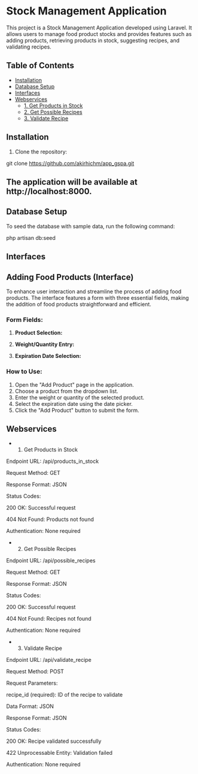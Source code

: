 # Stock Management Application

This project is a Stock Management Application developed using Laravel. It allows users to manage food product stocks and provides features such as adding products, retrieving products in stock, suggesting recipes, and validating recipes.

## Table of Contents

- [Installation](#installation)
- [Database Setup](#database-setup)
- [Interfaces](#Interfaces)
- [Webservices](#webservices)
  - [1. Get Products in Stock](#1-get-products-in-stock)
  - [2. Get Possible Recipes](#2-get-possible-recipes)
  - [3. Validate Recipe](#3-validate-recipe)

## Installation

1. Clone the repository:

git clone https://github.com/akirhichm/app_gspa.git

## The application will be available at http://localhost:8000.

## Database Setup
To seed the database with sample data, run the following command:

php artisan db:seed

## Interfaces

## Adding Food Products (Interface)

To enhance user interaction and streamline the process of adding food products. 
The interface features a form with three essential fields, making the addition of food products straightforward and efficient.

### Form Fields:

1. **Product Selection:**

2. **Weight/Quantity Entry:**

3. **Expiration Date Selection:**
 
### How to Use:

1. Open the "Add Product" page in the application.
2. Choose a product from the dropdown list.
3. Enter the weight or quantity of the selected product.
4. Select the expiration date using the date picker.
5. Click the "Add Product" button to submit the form.



## Webservices
- 1. Get Products in Stock

Endpoint URL: /api/products_in_stock

Request Method: GET

Response Format: JSON

Status Codes:

200 OK: Successful request

404 Not Found: Products not found

Authentication: None required

- 2. Get Possible Recipes

Endpoint URL: /api/possible_recipes

Request Method: GET

Response Format: JSON

Status Codes:

200 OK: Successful request

404 Not Found: Recipes not found

Authentication: None required

- 3. Validate Recipe

Endpoint URL: /api/validate_recipe

Request Method: POST

Request Parameters:

recipe_id (required): ID of the recipe to validate

Data Format: JSON

Response Format: JSON

Status Codes:

200 OK: Recipe validated successfully

422 Unprocessable Entity: Validation failed

Authentication: None required

